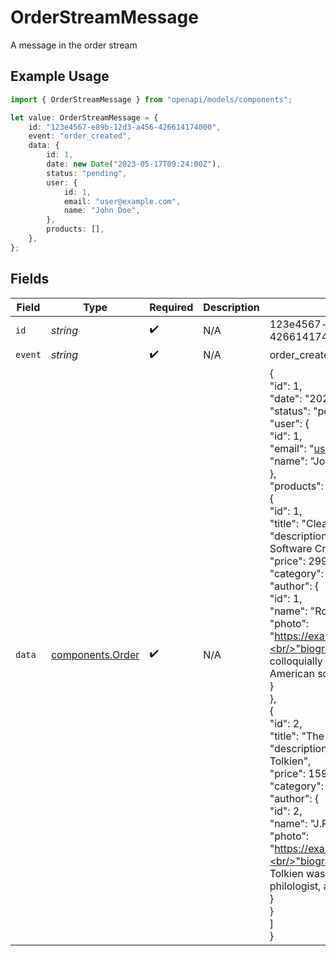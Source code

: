 # OrderStreamMessage

A message in the order stream

## Example Usage

```typescript
import { OrderStreamMessage } from "openapi/models/components";

let value: OrderStreamMessage = {
    id: "123e4567-e89b-12d3-a456-426614174000",
    event: "order_created",
    data: {
        id: 1,
        date: new Date("2023-05-17T09:24:00Z"),
        status: "pending",
        user: {
            id: 1,
            email: "user@example.com",
            name: "John Doe",
        },
        products: [],
    },
};
```

## Fields

| Field                                                                                                                                                                                                                                                                                                                                                                                                                                                                                                                                                                                                                                                                                                                                                                                                                                                      | Type                                                                                                                                                                                                                                                                                                                                                                                                                                                                                                                                                                                                                                                                                                                                                                                                                                                       | Required                                                                                                                                                                                                                                                                                                                                                                                                                                                                                                                                                                                                                                                                                                                                                                                                                                                   | Description                                                                                                                                                                                                                                                                                                                                                                                                                                                                                                                                                                                                                                                                                                                                                                                                                                                | Example                                                                                                                                                                                                                                                                                                                                                                                                                                                                                                                                                                                                                                                                                                                                                                                                                                                    |
| ---------------------------------------------------------------------------------------------------------------------------------------------------------------------------------------------------------------------------------------------------------------------------------------------------------------------------------------------------------------------------------------------------------------------------------------------------------------------------------------------------------------------------------------------------------------------------------------------------------------------------------------------------------------------------------------------------------------------------------------------------------------------------------------------------------------------------------------------------------- | ---------------------------------------------------------------------------------------------------------------------------------------------------------------------------------------------------------------------------------------------------------------------------------------------------------------------------------------------------------------------------------------------------------------------------------------------------------------------------------------------------------------------------------------------------------------------------------------------------------------------------------------------------------------------------------------------------------------------------------------------------------------------------------------------------------------------------------------------------------- | ---------------------------------------------------------------------------------------------------------------------------------------------------------------------------------------------------------------------------------------------------------------------------------------------------------------------------------------------------------------------------------------------------------------------------------------------------------------------------------------------------------------------------------------------------------------------------------------------------------------------------------------------------------------------------------------------------------------------------------------------------------------------------------------------------------------------------------------------------------- | ---------------------------------------------------------------------------------------------------------------------------------------------------------------------------------------------------------------------------------------------------------------------------------------------------------------------------------------------------------------------------------------------------------------------------------------------------------------------------------------------------------------------------------------------------------------------------------------------------------------------------------------------------------------------------------------------------------------------------------------------------------------------------------------------------------------------------------------------------------- | ---------------------------------------------------------------------------------------------------------------------------------------------------------------------------------------------------------------------------------------------------------------------------------------------------------------------------------------------------------------------------------------------------------------------------------------------------------------------------------------------------------------------------------------------------------------------------------------------------------------------------------------------------------------------------------------------------------------------------------------------------------------------------------------------------------------------------------------------------------- |
| `id`                                                                                                                                                                                                                                                                                                                                                                                                                                                                                                                                                                                                                                                                                                                                                                                                                                                       | *string*                                                                                                                                                                                                                                                                                                                                                                                                                                                                                                                                                                                                                                                                                                                                                                                                                                                   | :heavy_check_mark:                                                                                                                                                                                                                                                                                                                                                                                                                                                                                                                                                                                                                                                                                                                                                                                                                                         | N/A                                                                                                                                                                                                                                                                                                                                                                                                                                                                                                                                                                                                                                                                                                                                                                                                                                                        | 123e4567-e89b-12d3-a456-426614174000                                                                                                                                                                                                                                                                                                                                                                                                                                                                                                                                                                                                                                                                                                                                                                                                                       |
| `event`                                                                                                                                                                                                                                                                                                                                                                                                                                                                                                                                                                                                                                                                                                                                                                                                                                                    | *string*                                                                                                                                                                                                                                                                                                                                                                                                                                                                                                                                                                                                                                                                                                                                                                                                                                                   | :heavy_check_mark:                                                                                                                                                                                                                                                                                                                                                                                                                                                                                                                                                                                                                                                                                                                                                                                                                                         | N/A                                                                                                                                                                                                                                                                                                                                                                                                                                                                                                                                                                                                                                                                                                                                                                                                                                                        | order_created                                                                                                                                                                                                                                                                                                                                                                                                                                                                                                                                                                                                                                                                                                                                                                                                                                              |
| `data`                                                                                                                                                                                                                                                                                                                                                                                                                                                                                                                                                                                                                                                                                                                                                                                                                                                     | [components.Order](../../models/components/order.md)                                                                                                                                                                                                                                                                                                                                                                                                                                                                                                                                                                                                                                                                                                                                                                                                       | :heavy_check_mark:                                                                                                                                                                                                                                                                                                                                                                                                                                                                                                                                                                                                                                                                                                                                                                                                                                         | N/A                                                                                                                                                                                                                                                                                                                                                                                                                                                                                                                                                                                                                                                                                                                                                                                                                                                        | {<br/>"id": 1,<br/>"date": "2023-05-17T09:24:00Z",<br/>"status": "pending",<br/>"user": {<br/>"id": 1,<br/>"email": "user@example.com",<br/>"name": "John Doe"<br/>},<br/>"products": [<br/>{<br/>"id": 1,<br/>"title": "Clean Code",<br/>"description": "A Handbook of Agile Software Craftsmanship",<br/>"price": 2999,<br/>"category": "Programming",<br/>"author": {<br/>"id": 1,<br/>"name": "Robert C. Martin",<br/>"photo": "https://example.com/photos/robert.jpg",<br/>"biography": "Robert Cecil Martin, colloquially known as \"Uncle Bob\", is an American software engineer..."<br/>}<br/>},<br/>{<br/>"id": 2,<br/>"title": "The Hobbit",<br/>"description": "A fantasy novel by J.R.R. Tolkien",<br/>"price": 1599,<br/>"category": "Fantasy",<br/>"author": {<br/>"id": 2,<br/>"name": "J.R.R. Tolkien",<br/>"photo": "https://example.com/photos/tolkien.jpg",<br/>"biography": "John Ronald Reuel Tolkien was an English writer, poet, philologist, and academic..."<br/>}<br/>}<br/>]<br/>} |